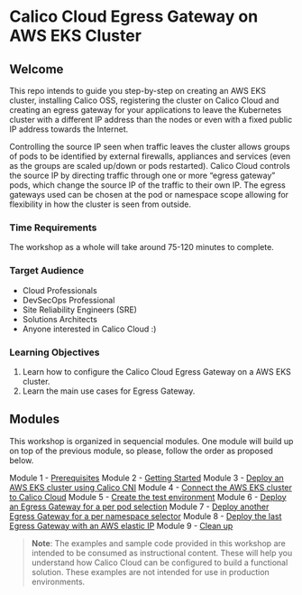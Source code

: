 # Calico Cloud Egress Gateway on AWS EKS Cluster 

## Welcome

This repo intends to guide you step-by-step on creating an AWS EKS cluster, installing Calico OSS, registering the cluster on Calico Cloud and creating an egress gateway for your applications to leave the Kubernetes cluster with a different IP address than the nodes or even with a fixed public IP address towards the Internet.

Controlling the source IP seen when traffic leaves the cluster allows groups of pods to be identified by external firewalls, appliances and services (even as the groups are scaled up/down or pods restarted). Calico Cloud controls the source IP by directing traffic through one or more “egress gateway” pods, which change the source IP of the traffic to their own IP. The egress gateways used can be chosen at the pod or namespace scope allowing for flexibility in how the cluster is seen from outside.

### Time Requirements

The workshop as a whole will take around 75-120 minutes to complete.

### Target Audience

- Cloud Professionals
- DevSecOps Professional
- Site Reliability Engineers (SRE)
- Solutions Architects
- Anyone interested in Calico Cloud :)

### Learning Objectives

1. Learn how to configure the Calico Cloud Egress Gateway on a AWS EKS cluster.
2. Learn the main use cases for Egress Gateway.

## Modules

This workshop is organized in sequencial modules. One module will build up on top of the previous module, so please, follow the order as proposed below.

Module 1 - [Prerequisites](/modules/module-1-prereq.md)
Module 2 - [Getting Started](/modules/module-2-getting-started.md)
Module 3 - [Deploy an AWS EKS cluster using Calico CNI](/modules/module-3-deploy-eks.md)
Module 4 - [Connect the AWS EKS cluster to Calico Cloud](/modules/module-4-connect-calicocloud.md)
Module 5 - [Create the test environment](/modules/module-5-test-environment.md)
Module 6 - [Deploy an Egress Gateway for a per pod selection](/modules/module-6-egw-perpod.md)
Module 7 - [Deploy another Egress Gateway for a per namespace selector](/modules/module-7-egw-pernamespace.md)
Module 8 - [Deploy the last Egress Gateway with an AWS elastic IP](/modules/module-8-egw-elastic-ip.md)
Module 9 - [Clean up](/modules/module-9-clean-up.md)

> **Note**: The examples and sample code provided in this workshop are intended to be consumed as instructional content. These will help you understand how Calico Cloud can be configured to build a functional solution. These examples are not intended for use in production environments.